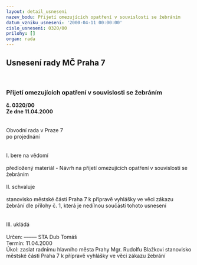 ```yaml
---
layout: detail_usneseni
nazev_bodu: Přijetí omezujících opatření v souvislosti se žebráním
datum_vzniku_usneseni: '2000-04-11 00:00:00'
cislo_usneseni: 0320/00
prilohy: []
organ: rada
---
```

<div id="ucUsn_pList" class="usn">
	<span><h2>Usnesení rady MČ Praha 7 </h2>
<br></span><div class="standBody">
<span><h3>Přijetí omezujících opatření v souvislosti se žebráním</h3></span><div class="center">
		<strong>č. 0320/00</strong><br>
	</div>
<div class="center">
		<strong>Ze dne 11.04.2000</strong><br><br>
	</div>
<br>Obvodní rada v Praze 7<br>po projednání<br><br><br>I.	bere na vědomí<br><br> předložený materiál - Návrh na přijetí omezujících opatření v souvislosti se žebráním<br><br>II.	schvaluje <br><br>stanovisko městské části Praha 7 k přípravě vyhlášky ve věci zákazu žebrání dle přílohy č. 1, která je nedílnou součástí tohoto usnesení<br><br><br>III.	ukládá <br><br> Určen:	–––––	STA Dub Tomáš<br>Termín: 11.04.2000<br>Úkol:	zaslat radnímu hlavního města Prahy Mgr. Rudolfu Blažkovi stanovisko městské části Praha 7 k přípravě vyhlášky ve věci zákazu žebrání<br>  <br>
</div>
</div>